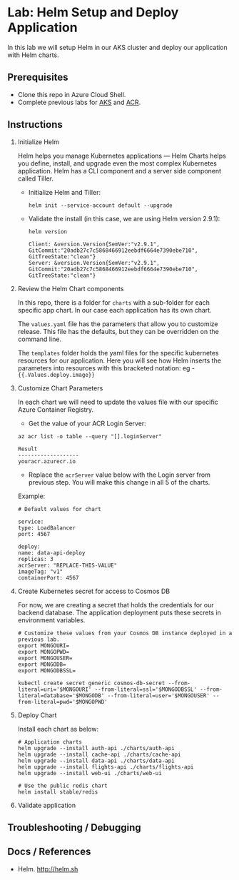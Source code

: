 # Lab: Helm Setup and Deploy Application

In this lab we will setup Helm in our AKS cluster and deploy our application with Helm charts.

## Prerequisites 

* Clone this repo in Azure Cloud Shell.
* Complete previous labs for [AKS](../create-aks-cluster/README.md) and [ACR](../build-application/README.md).

## Instructions

1. Initialize Helm
    
    Helm helps you manage Kubernetes applications — Helm Charts helps you define, install, and upgrade even the most complex Kubernetes application. Helm has a CLI component and a server side component called Tiller. 
    * Initialize Helm and Tiller:

        ```
        helm init --service-account default --upgrade
        ```
    * Validate the install (in this case, we are using Helm version 2.9.1):
        ```
        helm version

        Client: &version.Version{SemVer:"v2.9.1", GitCommit:"20adb27c7c5868466912eebdf6664e7390ebe710", GitTreeState:"clean"}
        Server: &version.Version{SemVer:"v2.9.1", GitCommit:"20adb27c7c5868466912eebdf6664e7390ebe710", GitTreeState:"clean"}
        ```

2. Review the Helm Chart components

    In this repo, there is a folder for `charts` with a sub-folder for each specific app chart. In our case each application has its own chart. 

    The `values.yaml` file has the parameters that allow you to customize release. This file has the defaults, but they can be overridden on the command line. 

    The `templates` folder holds the yaml files for the specific kubernetes resources for our application. Here you will see how Helm inserts the parameters into resources with this bracketed notation: eg -  `{{.Values.deploy.image}}`


3. Customize Chart Parameters

    In each chart we will need to update the values file with our specific Azure Container Registry. 

    * Get the value of your ACR Login Server:

    ```
    az acr list -o table --query "[].loginServer"

    Result
    -------------------
    youracr.azurecr.io

    ```
    
    * Replace the `acrServer` value below with the Login server from previous step. You will make this change in all 5 of the charts. 

    Example:
    ```
    # Default values for chart

    service:
    type: LoadBalancer
    port: 4567

    deploy:
    name: data-api-deploy
    replicas: 3
    acrServer: "REPLACE-THIS-VALUE"
    imageTag: "v1"
    containerPort: 4567
    ```

4. Create Kubernetes secret for access to Cosmos DB

    For now, we are creating a secret that holds the credentials for our backend database. The application deployment puts these secrets in environment variables. 

    ```
    # Customize these values from your Cosmos DB instance deployed in a previous lab.
    export MONGOURI=
    export MONGOPWD=
    export MONGOUSER=
    export MONGODB=
    export MONGODBSSL=

    kubectl create secret generic cosmos-db-secret --from-literal=uri='$MONGOURI' --from-literal=ssl='$MONGODBSSL' --from-literal=database='$MONGODB' --from-literal=user='$MONGOUSER' --from-literal=pwd='$MONGOPWD'
    ```


5. Deploy Chart

    Install each chart as below:

    ```
    # Application charts
    helm upgrade --install auth-api ./charts/auth-api
    helm upgrade --install cache-api ./charts/cache-api
    helm upgrade --install data-api ./charts/data-api
    helm upgrade --install flights-api ./charts/flights-api
    helm upgrade --install web-ui ./charts/web-ui

    # Use the public redis chart
    helm install stable/redis
    ```

6. Validate application




## Troubleshooting / Debugging


## Docs / References

* Helm. http://helm.sh
